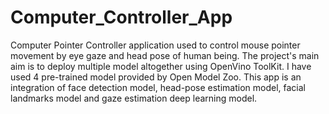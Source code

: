 # Computer_Controller_App
Computer Pointer Controller application used to control mouse pointer movement by eye gaze and head pose of human being. The project's main aim is to deploy multiple model altogether using OpenVino ToolKit. I have used 4 pre-trained model provided by Open Model Zoo. This app is an integration of face detection model, head-pose estimation model, facial landmarks model and gaze estimation deep learning model.
